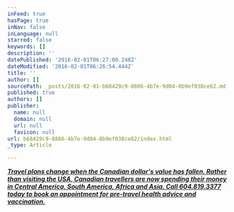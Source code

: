 ```yaml
---
inFeed: true
hasPage: true
inNav: false
inLanguage: null
starred: false
keywords: []
description: ''
datePublished: '2016-02-01T06:27:00.248Z'
dateModified: '2016-02-01T06:26:54.444Z'
title: ''
author: []
sourcePath: _posts/2016-02-01-b68429c9-8886-4b7e-9d04-8b9ef038ce62.md
published: true
authors: []
publisher:
  name: null
  domain: null
  url: null
  favicon: null
url: b68429c9-8886-4b7e-9d04-8b9ef038ce62/index.html
_type: Article

---
```

**_[Travel plans change when the Canadian dollar's value has fallen. Rather than visiting the USA,  Canadian travellers are now spending their money in Central America, South America, Africa and Asia. Call 604.819.3377 today to book an appointment for pre-travel health advice and vaccination.][0]_**

[0]: null